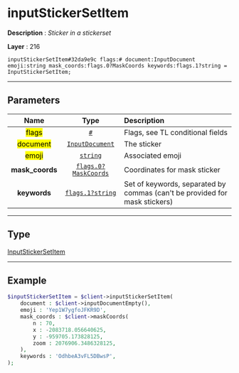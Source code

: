 # inputStickerSetItem

**Description** : *Sticker in a stickerset*

**Layer** : 216

```tl
inputStickerSetItem#32da9e9c flags:# document:InputDocument emoji:string mask_coords:flags.0?MaskCoords keywords:flags.1?string = InputStickerSetItem;
```

---

## Parameters

| Name | Type | Description |
| :---: | :---: | :--- |
| <mark>flags</mark> | [`#`](type/#) | Flags, see TL conditional fields |
| <mark>document</mark> | [`InputDocument`](type/InputDocument) | The sticker |
| <mark>emoji</mark> | [`string`](type/string) | Associated emoji |
| **mask_coords** | [`flags.0?MaskCoords`](type/MaskCoords) | Coordinates for mask sticker |
| **keywords** | [`flags.1?string`](type/string) | Set of keywords, separated by commas (can't be provided for mask stickers) |

---

## Type

[InputStickerSetItem](type/InputStickerSetItem)

---

## Example

```php
$inputStickerSetItem = $client->inputStickerSetItem(
	document : $client->inputDocumentEmpty(),
	emoji : 'Yep1W7ygfoJFKR9D',
	mask_coords : $client->maskCoords(
		n : 70,
		x : -2083718.056640625,
		y : -959705.173828125,
		zoom : 2076906.3486328125,
	),
	keywords : 'OdhbeA3vFL5DBwsP',
);
```